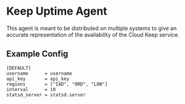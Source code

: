 # Keep Uptime Agent

This agent is meant to be distributed on multiple systems to give an accurate representation of the availability of the Cloud Keep service.

## Example Config

```
[DEFAULT]
username      = username
api_key       = api_key
regions       = ["IAD", "ORD", "LON"]
interval      = 10
statsd_server = statsd.server
```
